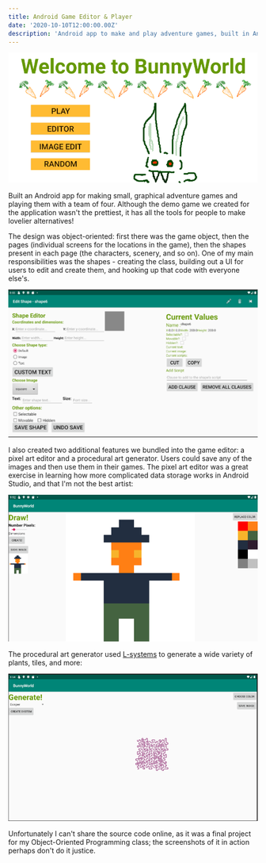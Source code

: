 ```yaml
---
title: Android Game Editor & Player
date: '2020-10-10T12:00:00.00Z'
description: 'Android app to make and play adventure games, built in Android Studio with Java and Kotlin'
---
```


![Title](./title.PNG)

Built an Android app for making small, graphical adventure games and playing them with a team of four. Although the demo game we created for the application wasn't the prettiest, it has all the tools for people to make lovelier alternatives!

The design was object-oriented: first there was the game object, then the pages (individual screens for the locations in the game), then the shapes present in each page (the characters, scenery, and so on). One of my main responsibilities was the shapes - creating the class, building out a UI for users to edit and create them, and hooking up that code with everyone else's. 

![Shape Editor](./shape_editor.PNG)

I also created two additional features we bundled into the game editor: a pixel art editor and a procedural art generator. Users could save any of the images and then use them in their games. The pixel art editor was a great exercise in learning how more complicated data storage works in Android Studio, and that I'm not the best artist:

![Pixel Art Editor](./pixel_art.PNG)

The procedural art generator used [L-systems](https://en.wikipedia.org/wiki/L-system#:~:text=An%20L%2Dsystem%20consists%20of,generated%20strings%20into%20geometric%20structures.) to generate a wide variety of plants, tiles, and more:

![Random Generator](./random_generator.PNG)

Unfortunately I can't share the source code online, as it was a final project for my Object-Oriented Programming class; the screenshots of it in action perhaps don't do it justice.
